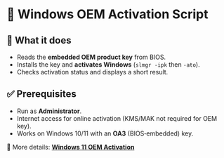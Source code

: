 # 🔑 Windows OEM Activation Script

## 🔧 What it does
- Reads the **embedded OEM product key** from BIOS.
- Installs the key and **activates Windows** (`slmgr -ipk` then `-ato`).
- Checks activation status and displays a short result.

## ✅ Prerequisites
- Run as **Administrator**.
- Internet access for online activation (KMS/MAK not required for OEM key).
- Works on Windows 10/11 with an **OA3** (BIOS‑embedded) key.

🔗 More details: **[Windows 11 OEM Activation](https://blog.wuibaille.fr/2023/05/activation-oem-windows-11/)**